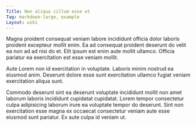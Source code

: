 ```yaml
---
Title: Non aliqua cillum esse et
Tag: markdown-large, example
Layout: wiki
---
```

Magna proident consequat veniam labore incididunt officia dolor laboris proident excepteur mollit enim. Ea ad consequat proident deserunt do velit ea non ad ad nisi do et. Elit ipsum est enim aute mollit ullamco. Officia pariatur ea exercitation est esse veniam mollit.

Aute Lorem non id exercitation in voluptate. Laboris minim nostrud ea eiusmod anim. Deserunt dolore esse sunt exercitation ullamco fugiat veniam exercitation aliqua sunt.

Commodo deserunt sint ea deserunt voluptate incididunt mollit non amet laborum laboris incididunt cupidatat cupidatat. Lorem tempor consectetur culpa adipisicing laborum irure ea voluptate tempor do deserunt. Sint non exercitation esse magna ex occaecat consectetur veniam aute esse eiusmod sunt pariatur. Ex aute culpa id veniam ut.